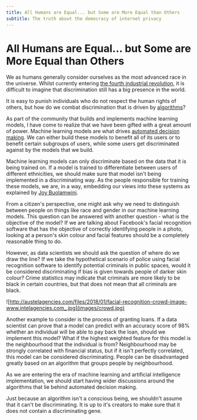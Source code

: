 ```yaml
---
title: All Humans are Equal... but Some are More Equal than Others
subtitle: The truth about the democracy of internet privacy
---
```


# All Humans are Equal... but Some are More Equal than Others

We as humans generally consider ourselves as the most advanced race in the universe. Whilst currently entering [the fourth industrial revolution](https://www.weforum.org/agenda/2016/01/the-fourth-industrial-revolution-what-it-means-and-how-to-respond/), it is difficult to imagine that discrimination still has a big presence in the world.

It is easy to punish individuals who do not respect the human rights of others, but how do we combat discrimination that is driven by [algorithms](https://www.theguardian.com/technology/2016/dec/19/discrimination-by-algorithm-scientists-devise-test-to-detect-ai-bias)?

As part of the community that builds and implements machine learning models, I have come to realize that we have been gifted with a great amount of power. Machine learning models are what drives [automated decision making](https://becominghuman.ai/how-artificial-intelligence-will-change-decision-making-for-businesses-96d47cde98df). We can either build these models to benefit all of its users or to benefit certain subgroups of users, while some users get discriminated against by the models that we build.

Machine learning models can only discriminate based on the data that it is being trained on. If a model is trained to differentiate between users of different ethnicities, we should make sure that model isn't being implemented in a discriminating way. As the people responsible for training these models, we are, in a way, embedding our views into these systems as explained by [Joy Buolamwini](https://medium.com/mit-media-lab/incoding-in-the-beginning-4e2a5c51a45d).

From a citizen's perspective, one might ask why we need to distinguish between people on things like race and gender in our machine learning models. This question can be answered with another question - what is the objective of the model? If we are talking about Facebook's facial recognition software that has the objective of correctly identifying people in a photo, looking at a person's skin colour and facial features should be a completely reasonable thing to do.

However, as data scientists we should ask the question of where do we draw the line? If we take the hypothetical scenario of police using facial recognition software to identify potential criminals in public spaces, would it be considered discriminating if bias is given towards people of darker skin colour? Crime statistics may indicate that criminals are more likely to be black in certain countries, but that does not mean that all criminals are black.

![http://austelagencies.com/files/2018/01/facial-recognition-crowd-image-www.intelagencies.com_.jpg](images/crowd.jpg)

Another example to consider is the process of granting loans. If a data scientist can prove that a model can predict with an accuracy score of 98% whether an individual will be able to pay back the loan, should we implement this model? What if the highest weighted feature for this model is the neighbourhood that the individual is from? Neighbourhood may be strongly correlated with financial status, but if it isn't perfectly correlated, this model can be considered discriminating. People can be disadvantaged greatly based on an algorithm that groups people by neighbourhood.

As we are entering the era of machine learning and artificial intelligence implementation, we should start having wider discussions around the algorithms that lie behind automated decision making.

Just because an algorithm isn't a conscious being, we shouldn't assume that it can't be discriminating. It is up to it's creators to make sure that it does not contain a discriminating gene.
